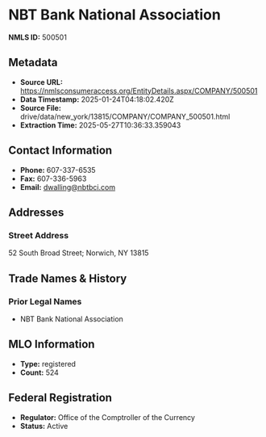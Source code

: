 # NBT Bank National Association

**NMLS ID:** 500501

## Metadata
- **Source URL:** https://nmlsconsumeraccess.org/EntityDetails.aspx/COMPANY/500501
- **Data Timestamp:** 2025-01-24T04:18:02.420Z
- **Source File:** drive/data/new_york/13815/COMPANY/COMPANY_500501.html
- **Extraction Time:** 2025-05-27T10:36:33.359043

## Contact Information
- **Phone:** 607-337-6535
- **Fax:** 607-336-5963
- **Email:** dwalling@nbtbci.com

## Addresses
### Street Address
52 South Broad Street; Norwich, NY 13815

## Trade Names & History
### Prior Legal Names
- NBT Bank National Association

## MLO Information
- **Type:** registered
- **Count:** 524

## Federal Registration
- **Regulator:** Office of the Comptroller of the Currency
- **Status:** Active
